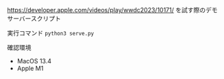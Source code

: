 https://developer.apple.com/videos/play/wwdc2023/10171/ を試す際のデモサーバースクリプト

実行コマンド `python3 serve.py`

確認環境

- MacOS 13.4
- Apple M1

